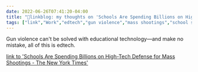 ```yaml
---
date: 2022-06-26T07:41:20-04:00
title: "🔗linkblog: my thoughts on 'Schools Are Spending Billions on High-Tech Defense for Mass Shootings - The New York Times'"
tags: ["link","Work","edtech","gun violence","mass shootings","school shootings","technology","surveillance"]
---
```

 Gun violence can't be solved with educational technology—and make no mistake, all of this is edtech.

[link to 'Schools Are Spending Billions on High-Tech Defense for Mass Shootings - The New York Times'](https://www.nytimes.com/2022/06/26/business/school-safety-technology.html)
